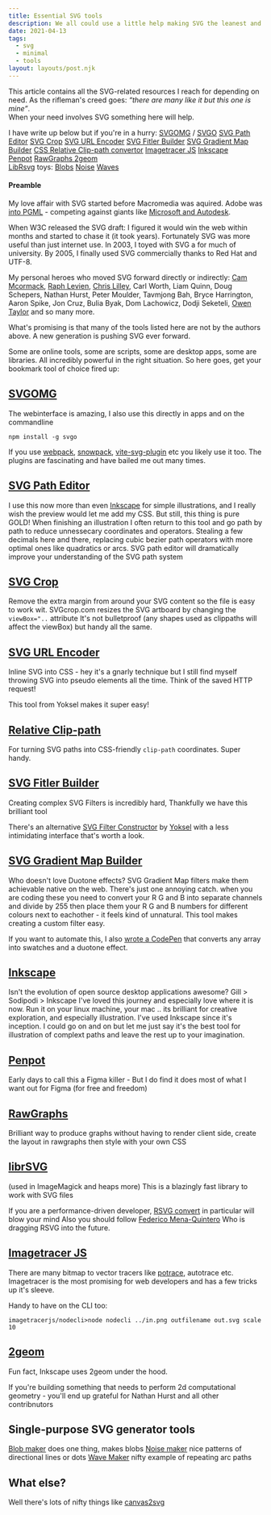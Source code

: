 ```yaml
---
title: Essential SVG tools
description: We all could use a little help making SVG the leanest and meanest 
date: 2021-04-13
tags:
  - svg
  - minimal
  - tools
layout: layouts/post.njk
---
```



This article contains all the SVG-related resources I reach for depending on need. 
As the rifleman's creed goes: *“there are many like it but this one is mine”*.  
When your need involves SVG something here will help.


I have write up below but if you're in a hurry: 
[SVGOMG](https://jakearchibald.github.io/svgomg/) / [SVGO](https://github.com/svg/svgo)
[SVG Path Editor](https://yqnn.github.io/svg-path-editor/)
[SVG Crop](https://svgcrop.com/)
[SVG URL Encoder](https://yoksel.github.io/url-encoder/)
[SVG Fitler Builder](https://svgfilters.com/)
[SVG Gradient Map Builder](https://yoksel.github.io/svg-gradient-map/#/)
[CSS Relative Clip-path convertor](https://yoksel.github.io/relative-clip-path/)
[Imagetracer JS](https://github.com/jankovicsandras/imagetracerjs)
[Inkscape](https://inkscape.org/)  
[Penpot](https://penpot.app/) 
[RawGraphs ](https://app.rawgraphs.io/)
[2geom](https://gitlab.com/inkscape/lib2geom)  
[LibRsvg](https://gitlab.gnome.org/GNOME/librsvg)
toys: [Blobs](https://www.blobmaker.app/) [Noise](https://codepen.io/georgedoescode/full/dyNVNjG) [Waves](https://yoksel.github.io/wave-maker/)

#### Preamble

My love affair with SVG started before Macromedia was aquired. 
Adobe was <a href="https://www.w3.org/TR/1998/NOTE-PGML" target="_blank">into PGML</a> - competing against giants like <a href="https://www.w3.org/Graphics/SVG/WG/wiki/Secret_Origin_of_SVG">Microsoft and Autodesk</a>.


When W3C released the SVG draft: I figured it would win the web within months and started to chase it (it took years). 
Fortunately SVG was more useful than just internet use. 
In 2003, I toyed with SVG a for much of university. 
By 2005, I finally used SVG commercially thanks to Red Hat and UTF-8. 

My personal heroes who moved SVG forward directly or indirectly: [Cam Mcormack](https://mcc.id.au/), [Raph Levien](https://raphlinus.github.io/), [Chris Lilley](https://svgees.us/), Carl Worth, Liam Quinn, Doug Schepers, Nathan Hurst, Peter Moulder, Tavmjong Bah, Bryce Harrington, Aaron Spike, Jon Cruz, Bulia Byak, Dom Lachowicz, Dodji Seketeli, [Owen Taylor](https://blog.fishsoup.net/) and so many more. 

What's promising is that many of the tools listed here are not by the authors above. A new generation is pushing SVG ever forward.


Some are online tools, some are scripts, some are desktop apps, some are libraries. All incredibly powerful in the right situation.  So here goes, get your bookmark tool of choice fired up:

## [SVGOMG](https://jakearchibald.github.io/svgomg/)

The webinterface is amazing, I also use this directly in apps and on the commandline 

```
npm install -g svgo
```

If you use [webpack](https://webpack.js.org/), [snowpack](https://www.snowpack.dev/), [vite-svg-plugin](https://www.npmjs.com/package/vite-plugin-svg) etc you likely use it too.
The plugins are fascinating and have bailed me out many times.

## [SVG Path Editor](https://yqnn.github.io/svg-path-editor/)

I use this now more than even [Inkscape](http://www.inkscape.org/) for simple illustrations, and I really wish the preview would let me add my CSS. But still, this thing is pure GOLD!
When finishing an illustration I often return to this tool and go path by path to reduce unnessecary coordinates and operators. Stealing a few decimals here and there, replacing cubic bezier path operators with more optimal ones like quadratics or arcs.   SVG path editor will dramatically improve your understanding of the SVG path system


## [SVG Crop](https://svgcrop.com/)

Remove the extra margin from around your SVG content so the file is easy to work wit.
SVGcrop.com resizes the SVG artboard by changing the ```viewBox="..``` attribute
It's not bulletproof (any shapes used as clippaths will affect the viewBox) but handy all the same.

## [SVG URL Encoder](https://yoksel.github.io/url-encoder/)

Inline SVG into CSS - hey it's a gnarly technique but I still find myself throwing SVG into pseudo elements all the time. Think of the saved HTTP request! 

This tool from Yoksel makes it super easy!

## [Relative Clip-path ](https://yoksel.github.io/relative-clip-path/)

For turning SVG paths into CSS-friendly `clip-path` coordinates. Super handy.


## [SVG Fitler Builder](https://svgfilters.com/)

Creating complex SVG Filters is incredibly hard, Thankfully we have this brilliant tool

There's an alternative [SVG Filter Constructor](https://yoksel.github.io/svg-filters/#/) by [Yoksel](https://yoksel.github.io) with a less intimidating interface that's worth a look.



## [SVG Gradient Map Builder](https://yoksel.github.io/svg-gradient-map/#/)

Who doesn't love Duotone effects?  SVG Gradient Map filters make them achievable native on the web. 
There's just one annoying catch.  when you are coding these you need to convert your R G and B into separate channels and divide by 255 then place them your R G and B numbers for different colours next to eachother - it feels kind of unnatural.
This tool makes creating a custom filter easy.

If you want to automate this, I also [wrote a CodePen](https://codepen.io/andyfitz/pen/KKagbqe) that converts any array into swatches and a duotone effect.


## [Inkscape](https://inkscape.org/)

Isn't the evolution of open source desktop applications awesome? 
Gill > Sodipodi > Inkscape 
I've loved this journey and especially love where it is now.
Run it on your linux machine, your mac .. its brilliant for creative exploration, and especially illustration.
I've used Inkscape since it's inception. I could go on and on but let me just say it's the best tool for illustration of complext paths and leave the rest up to your imagination.

## [Penpot](https://penpot.app/)
Early days to call this a Figma killer - But I do find it does most of what I want out for Figma (for free and freedom)

## [RawGraphs ](https://app.rawgraphs.io/)

Brilliant way to produce graphs without having to render client side, create the layout in rawgraphs then style with your own CSS

## [librSVG](https://gitlab.gnome.org/GNOME/librsvg)
(used in ImageMagick and heaps more) This is a blazingly fast library to work with SVG files

If you are a performance-driven developer, [RSVG convert](https://gitlab.gnome.org/GNOME/librsvg/-/blob/master/src/bin/rsvg-convert.rs) in particular will blow your mind
Also you should follow [Federico Mena-Quintero](https://people.gnome.org/~federico/blog/tag/librsvg.html) Who is dragging RSVG into the future.


## [Imagetracer JS](https://github.com/jankovicsandras/imagetracerjs)

There are many bitmap to vector tracers like [potrace](http://potrace.sourceforge.net/), autotrace etc. Imagetracer is the most promising for web developers and has a few tricks up it's sleeve.

Handy to have on the CLI too:
```
imagetracerjs/nodecli>node nodecli ../in.png outfilename out.svg scale 10
```

## [2geom](https://gitlab.com/inkscape/lib2geom)

Fun fact, Inkscape uses 2geom under the hood.

If you're building something that needs to perform 2d computational geometry - you'll end up grateful for Nathan Hurst and all other contribnutors


## Single-purpose SVG generator tools 

[Blob maker](https://www.blobmaker.app/)   does one thing, makes blobs
[Noise maker](https://codepen.io/georgedoescode/full/dyNVNjG) nice patterns of directional lines or dots
[Wave Maker](https://yoksel.github.io/wave-maker/) nifty example of repeating arc paths

<!-- 
## [Create.Rip](https://create.rip)

Easily convert design files to web ready formats then extract individul elements. 
Accepts most traditional formats (PDF AI PSD TIFF etc) .

I'd be remiss for not including this one.

https://create.rip is a web service we built at Outfit for ourselves with the help of [embersea](http://www.embersea.io/) and [devaway](https://devaway.io/)

We decided to host and share it with the world -

Dedicated in memory to Ihor Novikov author of the Uniconvertor and Sk1 who passed March 15th, 2021 hospitalised by a stroke and subsequently COVID-19 -->


## What else?

Well there's lots of nifty things like [canvas2svg ](https://github.com/gliffy/canvas2svg ) 